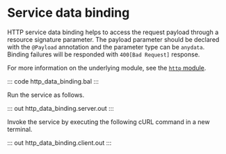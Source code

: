 # Service data binding

HTTP service data binding helps to access the request payload through a resource signature parameter. The payload parameter should be declared with the `@Payload` annotation and the  parameter type can be `anydata`. Binding failures will be responded with `400[Bad Request]` response.

For more information on the underlying module, see the [`http` module](https://lib.ballerina.io/ballerina/http/latest/).

::: code http_data_binding.bal :::

Run the service as follows.

::: out http_data_binding.server.out :::

Invoke the service by executing the following cURL command in a new terminal.

::: out http_data_binding.client.out :::
